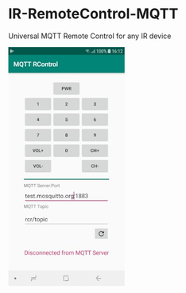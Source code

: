 # IR-RemoteControl-MQTT
Universal MQTT Remote Control for any IR device

![](./Images/Screenshot.jpg)
